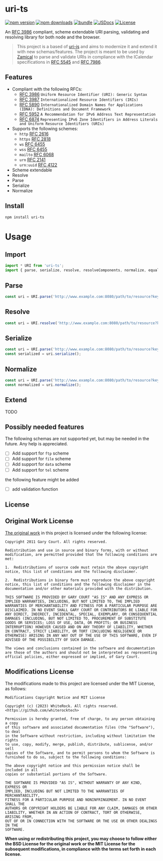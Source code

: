 # uri-ts

[![npm version][npm-version-src]][npm-version-href]
[![npm downloads][npm-downloads-src]][npm-downloads-href]
[![bundle][bundle-src]][bundle-href]
[![JSDocs][jsdocs-src]][jsdocs-href]
[![License][license-src]][license-href]

An [RFC 3986](https://datatracker.ietf.org/doc/html/rfc3986) compliant, scheme extendable URI parsing, validating and resolving library for both node and the browser.

> This project is a based of [uri-js](https://github.com/garycourt/uri-js) and aims to modernize it and extend it with new schemas/features.
> The project is meant to be used by [Zamical]() to parse and validate URIs in compliance with the ICalendar specifications in [RFC 5545](https://datatracker.ietf.org/doc/html/rfc5545) and [RFC 7986](https://datatracker.ietf.org/doc/html/rfc7986).

## Features

- Compliant with the following RFCs:
  - [RFC 3986](https://datatracker.ietf.org/doc/html/rfc3986) `Uniform Resource Identifier (URI): Generic Syntax`
  - [RFC 3987](https://datatracker.ietf.org/doc/html/rfc3987) `Internationalized Resource Identifiers (IRIs)`
  - [RFC 5890](https://datatracker.ietf.org/doc/html/rfc5890) `Internationalized Domain Names for Applications (IDNA): Definitions and Document Framework`
  - [RFC 5952](https://datatracker.ietf.org/doc/html/rfc5952) `A Recommendation for IPv6 Address Text Representation`
  - [RFC 6874](https://datatracker.ietf.org/doc/html/rfc6874) `Representing IPv6 Zone Identifiers in Address Literals and Uniform Resource Identifiers (URIs)`
- Supports the following schemes:
  - `http` [RFC 2616](https://datatracker.ietf.org/doc/html/rfc2616)
  - `https` [RFC 2818](https://datatracker.ietf.org/doc/html/rfc2818)
  - `ws` [RFC 6455](https://datatracker.ietf.org/doc/html/rfc6455)
  - `wss` [RFC 6455](https://datatracker.ietf.org/doc/html/rfc6455)
  - `mailto` [RFC 6068](https://datatracker.ietf.org/doc/html/rfc6068)
  - `urn` [RFC 2141](https://datatracker.ietf.org/doc/html/rfc2141)
  - `urn:uuid` [RFC 4122](https://datatracker.ietf.org/doc/html/rfc4122)
- Scheme extendable
- Resolve
- Parse
- Serialize
- Normalize

## Install

```bash
npm install uri-ts
```
# Usage

## Import

```typescript
import * URI from 'uri-ts';
import { parse, serialize, resolve, resolveComponents, normalize, equal, removeDotSegments, pctEncChar, pctDecChars, escapeComponent, unescapeComponent } from "uri-js";
```

## Parse

```typescript
const uri = URI.parse('http://www.example.com:8080/path/to/resource?key=value#fragment');
```

## Resolve

```typescript
const uri = URI.resolve('http://www.example.com:8080/path/to/resource?key=value#fragment');
```

## Serialize

```typescript
const uri = URI.parse('http://www.example.com:8080/path/to/resource?key=value#fragment');
const serialized = uri.serialize();
```

## Normalize

```typescript
const uri = URI.parse('http://www.example.com:8080/path/to/resource?key=value#fragment');
const normalized = uri.normalize();
```

## Extend

TODO


## Possibly needed features

The following schemas are not supported yet, but may be needed in the future. Any help is appreciated.

- [ ] Add support for `ftp` scheme
- [ ] Add support for `file` scheme
- [ ] Add support for `data` scheme
- [ ] Add support for `tel` scheme

the following feature might be added
- [ ] add validation function 

## License

## Original Work License

[The original work](https://github.com/garycourt/uri-js) in this project is licensed under the following license:

```text
Copyright 2011 Gary Court. All rights reserved.

Redistribution and use in source and binary forms, with or without modification, are permitted provided that the following conditions are met:

1.	Redistributions of source code must retain the above copyright notice, this list of conditions and the following disclaimer.

2.	Redistributions in binary form must reproduce the above copyright notice, this list of conditions and the following disclaimer in the documentation and/or other materials provided with the distribution.

THIS SOFTWARE IS PROVIDED BY GARY COURT "AS IS" AND ANY EXPRESS OR IMPLIED WARRANTIES, INCLUDING, BUT NOT LIMITED TO, THE IMPLIED WARRANTIES OF MERCHANTABILITY AND FITNESS FOR A PARTICULAR PURPOSE ARE DISCLAIMED. IN NO EVENT SHALL GARY COURT OR CONTRIBUTORS BE LIABLE FOR ANY DIRECT, INDIRECT, INCIDENTAL, SPECIAL, EXEMPLARY, OR CONSEQUENTIAL DAMAGES (INCLUDING, BUT NOT LIMITED TO, PROCUREMENT OF SUBSTITUTE GOODS OR SERVICES; LOSS OF USE, DATA, OR PROFITS; OR BUSINESS INTERRUPTION) HOWEVER CAUSED AND ON ANY THEORY OF LIABILITY, WHETHER IN CONTRACT, STRICT LIABILITY, OR TORT (INCLUDING NEGLIGENCE OR OTHERWISE) ARISING IN ANY WAY OUT OF THE USE OF THIS SOFTWARE, EVEN IF ADVISED OF THE POSSIBILITY OF SUCH DAMAGE.

The views and conclusions contained in the software and documentation are those of the authors and should not be interpreted as representing official policies, either expressed or implied, of Gary Court.
``` 

## Modifications License

The modifications made to this project are licensed under the MIT License, as follows:
  
```text
Modifications Copyright Notice and MIT License

Copyright (c) (2023) WhiteRock. All rights reserved. <https://github.com/whiterocktech>

Permission is hereby granted, free of charge, to any person obtaining a copy
of this software and associated documentation files (the "Software"), to deal
in the Software without restriction, including without limitation the rights
to use, copy, modify, merge, publish, distribute, sublicense, and/or sell
copies of the Software, and to permit persons to whom the Software is
furnished to do so, subject to the following conditions:

The above copyright notice and this permission notice shall be included in all
copies or substantial portions of the Software.

THE SOFTWARE IS PROVIDED "AS IS", WITHOUT WARRANTY OF ANY KIND, EXPRESS OR
IMPLIED, INCLUDING BUT NOT LIMITED TO THE WARRANTIES OF MERCHANTABILITY,
FITNESS FOR A PARTICULAR PURPOSE AND NONINFRINGEMENT. IN NO EVENT SHALL THE
AUTHORS OR COPYRIGHT HOLDERS BE LIABLE FOR ANY CLAIM, DAMAGES OR OTHER
LIABILITY, WHETHER IN AN ACTION OF CONTRACT, TORT OR OTHERWISE, ARISING FROM,
OUT OF OR IN CONNECTION WITH THE SOFTWARE OR THE USE OR OTHER DEALINGS IN THE
SOFTWARE.
```

**When using or redistributing this project, you may choose to follow either the BSD License for the original work or the MIT License for the subsequent modifications, in compliance with the terms set forth in each license.**

<!-- Badges -->

[npm-version-src]: https://img.shields.io/npm/v/uri-ts?style=flat&colorA=080f12&colorB=1fa669
[npm-version-href]: https://npmjs.com/package/uri-ts
[npm-downloads-src]: https://img.shields.io/npm/dm/uri-ts?style=flat&colorA=080f12&colorB=1fa669
[npm-downloads-href]: https://npmjs.com/package/uri-ts
[bundle-src]: https://img.shields.io/bundlephobia/minzip/uri-ts?style=flat&colorA=080f12&colorB=1fa669&label=minzip
[bundle-href]: https://bundlephobia.com/result?p=uri-ts
[license-src]: https://img.shields.io/github/license/whiterocktech/uri-ts.svg?style=flat&colorA=080f12&colorB=1fa669
[license-href]: https://github.com/whiterocktech/uri-ts/blob/main/LICENSE
[jsdocs-src]: https://img.shields.io/badge/jsdocs-reference-080f12?style=flat&colorA=080f12&colorB=1fa669
[jsdocs-href]: https://www.jsdocs.io/package/uri-ts
